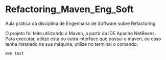 # Refactoring_Maven_Eng_Soft
Aula prática da disciplina de Engenharia de Software sobre Refactoring

O projeto foi feito utilizando o Maven, a partir da IDE Apache NetBeans. Para executar, utilize esta ou outra interface que possui o maven, ou caso tenha instalado na sua máquina, utilize no terminal o comando:

```
mvn test
```

